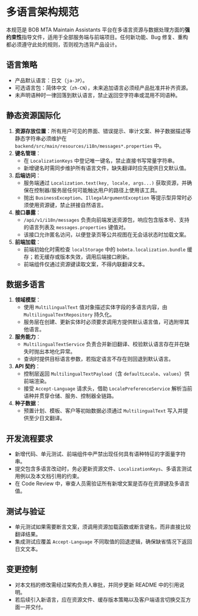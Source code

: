 # 多语言架构规范

本规范是 BOB MTA Maintain Assistants 平台在多语言资源与数据处理方面的**强约束性**指导文件，适用于全部服务端与前端项目。任何新功能、Bug 修复、重构都必须遵守此处的规则，否则视为违背产品设计。

## 语言策略
- 产品默认语言：日文（`ja-JP`）。
- 可选语言包：简体中文（`zh-CN`），未来追加语言必须经产品批准并补齐资源。
- 未声明语种时一律回落到默认语言，禁止返回空字符串或混用不同语种。

## 静态资源国际化
1. **资源存放位置**：所有用户可见的界面、错误提示、审计文案、种子数据描述等静态字符串必须维护在 `backend/src/main/resources/i18n/messages*.properties` 中。
2. **键名管理**：
   - 在 `LocalizationKeys` 中登记唯一键名，禁止直接书写常量字符串。
   - 新增键名时需同步维护所有语言文件，缺失翻译时应先提供日文默认值。
3. **后端访问**：
   - 服务端通过 `Localization.text(key, locale, args...)` 获取资源，并确保在控制器/服务层任何可能触达用户的路径上使用该工具。
   - 抛出 `BusinessException`、`IllegalArgumentException` 等提示型异常时必须使用资源键，禁止拼接自然语言。
4. **接口暴露**：
   - `/api/v1/i18n/messages` 负责向前端发送资源包，响应包含版本号、支持的语言列表及 `messages.properties` 键值对。
   - 该接口允许匿名访问，以便登录页等公共视图在无会话状态时加载文案。
5. **前端加载**：
   - 前端初始化时需检查 `localStorage` 中的 `bobmta.localization.bundle` 缓存；若无缓存或版本失效，调用后端接口刷新。
   - 前端组件仅通过资源键读取文案，不得内联翻译文本。

## 数据多语言
1. **领域模型**：
   - 使用 `MultilingualText` 值对象描述实体字段的多语言内容，由 `MultilingualTextRepository` 持久化。
   - 服务层在创建、更新实体时必须要求调用方提供默认语言值，可选附带其他语言。
2. **服务能力**：
   - `MultilingualTextService` 负责合并新旧翻译、校验默认语言存在并在缺失时抛出本地化异常。
   - 查询时提供目标语言参数，若指定语言不存在则回退到默认语言。
3. **API 契约**：
   - 控制层返回 `MultilingualTextPayload`（含 `defaultLocale`、`values`）供前端渲染。
   - 接受 `Accept-Language` 请求头，借助 `LocalePreferenceService` 解析当前语种并贯穿仓储、服务、控制器全链路。
4. **种子数据**：
   - 预置计划、模板、客户等初始数据必须通过 `MultilingualText` 写入并提供至少日文翻译。

## 开发流程要求
- 新增代码、单元测试、前端组件中严禁出现任何具有语种特征的字面量字符串。
- 提交包含多语言改动时，务必更新资源文件、`LocalizationKeys`、多语言测试用例以及本文档引用的约束。
- 在 Code Review 中，审查人员需验证所有新增文案是否存在资源键及多语言值。

## 测试与验证
- 单元测试如果需要断言文案，须调用资源加载函数或断言键名，而非直接比较翻译结果。
- 集成测试应覆盖 `Accept-Language` 不同取值的回退逻辑，确保缺省情况下返回日文文本。

## 变更控制
- 对本文档的修改需经过架构负责人审批，并同步更新 README 中的引用说明。
- 若后续引入新语言，应在资源文件、缓存版本策略以及客户端语言切换交互方面一并交付。
